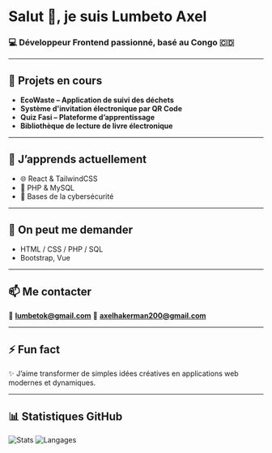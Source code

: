 # Salut 👋, je suis Lumbeto Axel

### 💻 Développeur Frontend  passionné, basé au Congo 🇨🇩

---

## 🔭 Projets en cours

* **EcoWaste – Application de suivi des déchets**
* **Système d'invitation électronique par QR Code**
* **Quiz Fasi – Plateforme d’apprentissage**
* **Bibliothèque de lecture de livre électronique**

---

## 🌱 J’apprends actuellement

* 🌐 React & TailwindCSS
* 🐘 PHP & MySQL
* 🔐 Bases de la cybersécurité

---

## 💬 On peut me demander

* HTML / CSS / PHP / SQL
* Bootstrap, Vue

---

## 📫 Me contacter

📧 **[lumbetok@gmail.com](mailto:lumbetok@gmail.com)**
📧 **[axelhakerman200@gmail.com](mailto:axelhakerman200@gmail.com)**

---

## ⚡ Fun fact

✨ J’aime transformer de simples idées créatives en applications web modernes et dynamiques.

---

## 📊 Statistiques GitHub

![Stats](https://github-readme-stats.vercel.app/api?username=LumbetoAxel\&show_icons=true\&theme=tokyonight)
![Langages](https://github-readme-stats.vercel.app/api/top-langs/?username=LumbetoAxel\&layout=compact\&theme=tokyonight)
